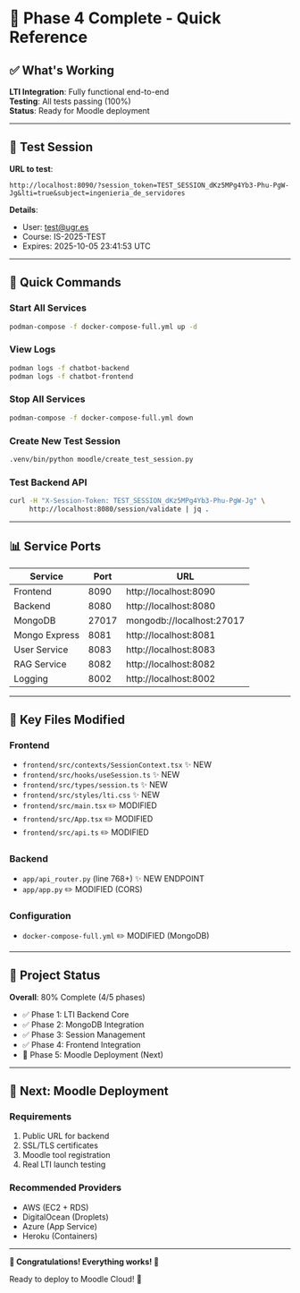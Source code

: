 # 🎉 Phase 4 Complete - Quick Reference

## ✅ What's Working

**LTI Integration**: Fully functional end-to-end  
**Testing**: All tests passing (100%)  
**Status**: Ready for Moodle deployment

---

## 🔑 Test Session

**URL to test**:
```
http://localhost:8090/?session_token=TEST_SESSION_dKz5MPg4Yb3-Phu-PgW-Jg&lti=true&subject=ingenieria_de_servidores
```

**Details**:
- User: test@ugr.es
- Course: IS-2025-TEST
- Expires: 2025-10-05 23:41:53 UTC

---

## 🚀 Quick Commands

### Start All Services
```bash
podman-compose -f docker-compose-full.yml up -d
```

### View Logs
```bash
podman logs -f chatbot-backend
podman logs -f chatbot-frontend
```

### Stop All Services
```bash
podman-compose -f docker-compose-full.yml down
```

### Create New Test Session
```bash
.venv/bin/python moodle/create_test_session.py
```

### Test Backend API
```bash
curl -H "X-Session-Token: TEST_SESSION_dKz5MPg4Yb3-Phu-PgW-Jg" \
     http://localhost:8080/session/validate | jq .
```

---

## 📊 Service Ports

| Service | Port | URL |
|---------|------|-----|
| Frontend | 8090 | http://localhost:8090 |
| Backend | 8080 | http://localhost:8080 |
| MongoDB | 27017 | mongodb://localhost:27017 |
| Mongo Express | 8081 | http://localhost:8081 |
| User Service | 8083 | http://localhost:8083 |
| RAG Service | 8082 | http://localhost:8082 |
| Logging | 8002 | http://localhost:8002 |

---

## 📁 Key Files Modified

### Frontend
- `frontend/src/contexts/SessionContext.tsx` ✨ NEW
- `frontend/src/hooks/useSession.ts` ✨ NEW
- `frontend/src/types/session.ts` ✨ NEW
- `frontend/src/styles/lti.css` ✨ NEW
- `frontend/src/main.tsx` ✏️ MODIFIED
- `frontend/src/App.tsx` ✏️ MODIFIED
- `frontend/src/api.ts` ✏️ MODIFIED

### Backend
- `app/api_router.py` (line 768+) ✨ NEW ENDPOINT
- `app/app.py` ✏️ MODIFIED (CORS)

### Configuration
- `docker-compose-full.yml` ✏️ MODIFIED (MongoDB)

---

## 🎯 Project Status

**Overall**: 80% Complete (4/5 phases)

- ✅ Phase 1: LTI Backend Core
- ✅ Phase 2: MongoDB Integration  
- ✅ Phase 3: Session Management
- ✅ Phase 4: Frontend Integration
- 🚧 Phase 5: Moodle Deployment (Next)

---

## 🚀 Next: Moodle Deployment

### Requirements
1. Public URL for backend
2. SSL/TLS certificates
3. Moodle tool registration
4. Real LTI launch testing

### Recommended Providers
- AWS (EC2 + RDS)
- DigitalOcean (Droplets)
- Azure (App Service)
- Heroku (Containers)

---

**🎊 Congratulations! Everything works! 🎊**

Ready to deploy to Moodle Cloud! 🚀

